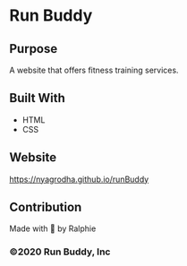 # Run Buddy

## Purpose
A website that offers fitness training services.

## Built With
* HTML
* CSS

## Website
https://nyagrodha.github.io/runBuddy

## Contribution
Made with 🤎 by Ralphie


### ©️2020 Run Buddy, Inc
